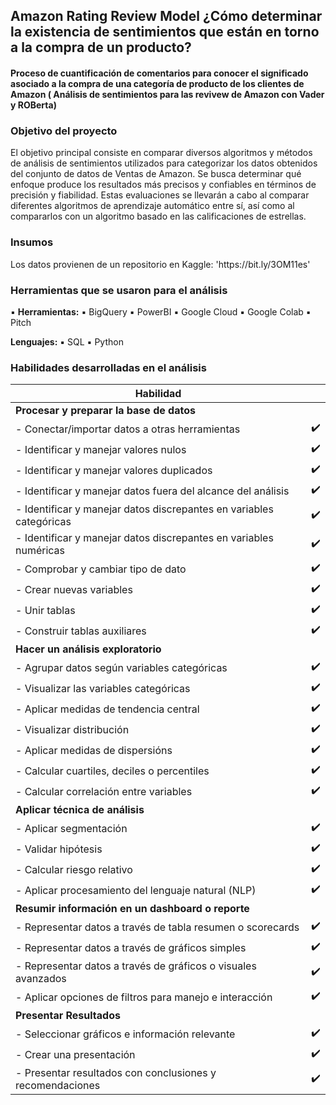 <h2> Amazon Rating Review Model ¿Cómo determinar la existencia de sentimientos que están en torno a la compra de un producto? </h2>

<h4>Proceso de cuantificación de comentarios para conocer el significado asociado a la compra de una categoría de producto de los clientes de Amazon ( Análisis de sentimientos para las revivew de Amazon con Vader y ROBerta)</h4>
 
<h3>Objetivo del proyecto</h3>  

<p>
El objetivo principal consiste en comparar diversos algoritmos y métodos de análisis de sentimientos utilizados para categorizar los datos obtenidos del conjunto de datos de Ventas de Amazon. Se busca determinar qué enfoque produce los resultados más precisos y confiables en términos de precisión y fiabilidad. Estas evaluaciones se llevarán a cabo al comparar diferentes algoritmos de aprendizaje automático entre sí, así como al compararlos con un algoritmo basado en las calificaciones de estrellas.

</p>

<h3>Insumos</h3> 

<p>
Los datos provienen de un repositorio en Kaggle: 'https://bit.ly/3OM11es'

</p>
<h3>Herramientas que se usaron para el análisis</h3> 
<p>
  
▪️ **Herramientas:**
 ▪️ BigQuery
 ▪️ PowerBI
 ▪️ Google Cloud
 ▪️ Google Colab
 ▪️ Pitch

**Lenguajes:**
▪️ SQL
▪️ Python
</p>

<h3>Habilidades desarrolladas en el análisis</h3> 

| Habilidad |                         |
|---|---|
| **Procesar y preparar la base de datos** |
|  - Conectar/importar datos a otras herramientas | ✔️  |
|  - Identificar y manejar valores nulos | ✔️  |
|  - Identificar y manejar valores duplicados | ✔️  |
|  - Identificar y manejar datos fuera del alcance del análisis | ✔️  |
|  - Identificar y manejar datos discrepantes en variables categóricas| ✔️ |
|  - Identificar y manejar datos discrepantes en variables numéricas | ✔️  |
|  - Comprobar y cambiar tipo de dato | ✔️  |
|  - Crear nuevas variables| ✔️  |
|  - Unir tablas | ✔️ |
|  - Construir tablas auxiliares|✔️  |
| **Hacer un análisis exploratorio**  |  |
|  - Agrupar datos según variables categóricas | ✔️ |
|  - Visualizar las variables categóricas |✔️  |
|  - Aplicar medidas de tendencia central | ✔️  |
|  - Visualizar distribución | ✔️  |
|  - Aplicar medidas de dispersións| ✔️ |
|  - Calcular cuartiles, deciles o percentiles | ✔️  |
|  - Calcular correlación entre variables | ✔️  |
|  **Aplicar técnica de análisis** | |
|  - Aplicar segmentación | ✔️  |
|  - Validar hipótesis | ✔️ |
|  - Calcular riesgo relativo| ✔️  |
|  - Aplicar procesamiento del lenguaje natural (NLP)| ✔️  |
|  **Resumir información en un dashboard o reporte** |   |
|  - Representar datos a través de tabla resumen o scorecards | ✔️ |
|  - Representar datos a través de gráficos simples | ✔️ |
|  - Representar datos a través de gráficos o visuales avanzados| ✔️  |
|  - Aplicar opciones de filtros para manejo e interacción |✔️  |
|  **Presentar Resultados** | |   |
|   - Seleccionar gráficos e información relevante |✔️ |
|   - Crear una presentación | ✔️  |
|   - Presentar resultados con conclusiones y recomendaciones | ✔️ |


